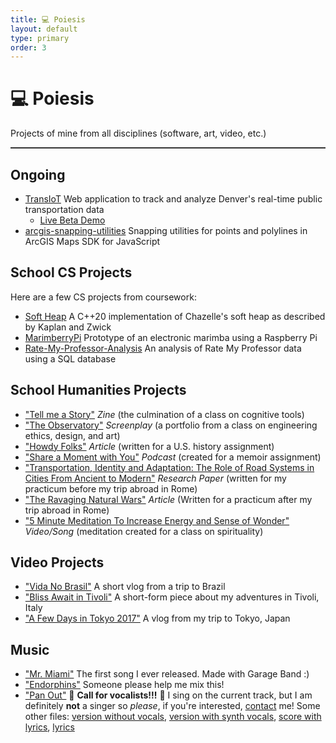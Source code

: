 ```yaml
---
title: 💻 Poiesis
layout: default
type: primary
order: 3
---
```


# 💻 Poiesis

Projects of mine from all disciplines (software, art, video, etc.)

<hr style="height:2px;border:none;color:#333;background-color:#333;" />

## Ongoing

- [TransIoT](https://github.com/JosephLovato/transIoT) Web application to track and analyze Denver's real-time public transportation data
    - <a href="/transiot_redirect.html" target="_blank">Live Beta Demo</a>
- [arcgis-snapping-utilities](https://github.com/JosephLovato/arcgis-snapping-utilities) Snapping utilities for points and polylines in ArcGIS Maps SDK for JavaScript

## School CS Projects

Here are a few CS projects from coursework:

- [Soft Heap](https://github.com/sddale/soft-heap/) A C++20 implementation of Chazelle's soft heap as described by Kaplan and Zwick
- [MarimberryPi](https://github.com/JosephLovato/MarimberryPi) Prototype of an electronic marimba using a Raspberry Pi
- [Rate-My-Professor-Analysis](https://github.com/JosephLovato/Rate-My-Professor-Analysis) An analysis of Rate My Professor data using a SQL database

## School Humanities Projects

-  ["Tell me a Story"](https://drive.google.com/file/d/15IzTQFSmt9sPijs8FN5GsTFsbDogPnB2/view?usp=sharing) *Zine* (the culmination of a class on cognitive tools) 
- ["The Observatory"](downloads/IDEAS-Portfolio.pdf) *Screenplay* (a portfolio from a class on engineering ethics, design, and art)
- ["Howdy Folks"](downloads/Howdy-Folks.pdf) *Article* (written for a U.S. history assignment)
- ["Share a Moment with You"](downloads/Share-a-Moment-with-You.mp3) *Podcast* (created for a memoir assignment)
- ["Transportation, Identity and Adaptation: The Role of Road Systems in Cities From Ancient to Modern"](downloads/Research-Paper-Practicum-Joey_Lovato.pdf) *Research Paper* (written for my practicum before my trip abroad in Rome)
- ["The Ravaging Natural Wars"](downloads/The-Ravaing-Natural-Wars.pdf) *Article* (Written for a practicum after my trip abroad in Rome)
- ["5 Minute Meditation To Increase Energy and Sense of Wonder"](https://youtu.be/R8f-YolstrE) *Video/Song* (meditation created for a class on spirituality)

## Video Projects

- ["Vida No Brasil"](https://www.youtube.com/watch?v=pi9LSNXEwL4) A short vlog from a trip to Brazil
- ["Bliss Await in Tivoli"](https://www.youtube.com/watch?v=SmBrW9T3C7E) A short-form piece about my adventures in Tivoli, Italy
- ["A Few Days in Tokyo 2017"](https://youtu.be/CWHTFtZsQug) A vlog from my trip to Tokyo, Japan

## Music

- ["Mr. Miami"](https://www.youtube.com/watch?v=ZGf1Uvc9OpU) The first song I ever released. Made with Garage Band :)
- ["Endorphins"](downloads/endorphins.mp3) Someone please help me mix this!
- ["Pan Out"](downloads/panout/panout_with_vocals.mp3) 🎤 **Call for vocalists!!!** 🎤 I sing on the current track, but I am definitely **not** a singer so *please*, if you're interested, [contact](mailto:joeylovato1@gmail.com) me! Some other files: [version without vocals](downloads/panout/panout_novocals.mp3), [version with synth vocals](downloads/panout/panout_with_synth_vocals.mp3), [score with lyrics](downloads/panout/panout_score.pdf), [lyrics](downloads/panout/panout_lyrics.txt)